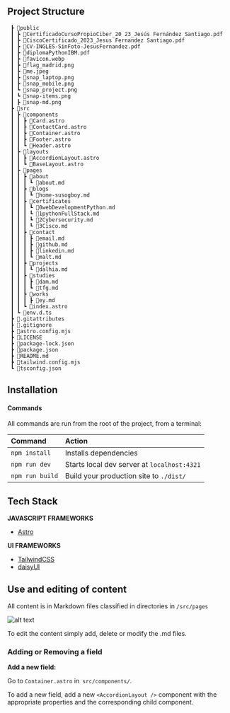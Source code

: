 ## Project Structure

     ┣ 📂public
     ┃ ┣ 📜CertificadoCursoPropioCiber_20 23_Jesús Fernández Santiago.pdf
     ┃ ┣ 📜CiscoCertificado_2023_Jesus Fernandez Santiago.pdf
     ┃ ┣ 📜CV-INGLES-SinFoto-JesusFernandez.pdf
     ┃ ┣ 📜diplomaPythonIBM.pdf
     ┃ ┣ 📜favicon.webp
     ┃ ┣ 📜flag_madrid.png
     ┃ ┣ 📜me.jpeg
     ┃ ┣ 📜snap_laptop.png
     ┃ ┣ 📜snap_mobile.png
     ┃ ┗ 📜snap_project.png
     ┃ ┗ 📜snap-items.png
     ┃ ┣ 📜snap-md.png
     ┣ 📂src
     ┃ ┣ 📂components
     ┃ ┃ ┣ 📜Card.astro
     ┃ ┃ ┣ 📜ContactCard.astro
     ┃ ┃ ┣ 📜Container.astro
     ┃ ┃ ┣ 📜Footer.astro
     ┃ ┃ ┗ 📜Header.astro
     ┃ ┣ 📂layouts
     ┃ ┃ ┣ 📜AccordionLayout.astro
     ┃ ┃ ┗ 📜BaseLayout.astro
     ┃ ┣ 📂pages
     ┃ ┃ ┣ 📂about
     ┃ ┃ ┃ ┗ 📜about.md
     ┃ ┃ ┣ 📂blogs
     ┃ ┃ ┃ ┗ 📜home-susogboy.md
     ┃ ┃ ┣ 📂certificates
     ┃ ┃ ┃ ┗ 📜0webDevelopmentPython.md
     ┃ ┃ ┃ ┗ 📜1pythonFullStack.md
     ┃ ┃ ┃ ┗ 📜2Cybersecurity.md
     ┃ ┃ ┃ ┗ 📜3Cisco.md
     ┃ ┃ ┣ 📂contact
     ┃ ┃ ┃ ┣ 📜email.md
     ┃ ┃ ┃ ┣ 📜github.md
     ┃ ┃ ┃ ┣ 📜linkedin.md
     ┃ ┃ ┃ ┗ 📜malt.md
     ┃ ┃ ┣ 📂projects
     ┃ ┃ ┃ ┗ 📜dalhia.md
     ┃ ┃ ┣ 📂studies
     ┃ ┃ ┃ ┣ 📜dam.md
     ┃ ┃ ┃ ┗ 📜tfg.md
     ┃ ┃ ┣ 📂works
     ┃ ┃ ┃ ┣ 📜ey.md
     ┃ ┃ ┗ 📜index.astro
     ┃ ┗ 📜env.d.ts
     ┣ 📜.gitattributes
     ┣ 📜.gitignore
     ┣ 📜astro.config.mjs
     ┣ 📜LICENSE
     ┣ 📜package-lock.json
     ┣ 📜package.json
     ┣ 📜README.md
     ┣ 📜tailwind.config.mjs
     ┗ 📜tsconfig.json

## Installation

#### Commands

All commands are run from the root of the project, from a terminal:

| Command         | Action                                      |
| :-------------- | :------------------------------------------ |
| `npm install`   | Installs dependencies                       |
| `npm run dev`   | Starts local dev server at `localhost:4321` |
| `npm run build` | Build your production site to `./dist/`     |

## Tech Stack

**JAVASCRIPT FRAMEWORKS**

- [Astro](https://astro.build/ "Astro")

**UI FRAMEWORKS**

- [TailwindCSS](https://tailwindcss.com/ "TailwindCSS")
- [daisyUI](https://daisyui.com/ "daisyUI")

## Use and editing of content

All content is in Markdown files classified in directories in `/src/pages`

![alt text](https://github.com/susogboy/porfolio_final_suso.git)

To edit the content simply add, delete or modify the .md files.

### Adding or Removing a field

**Add a new field:**

Go to `Container.astro` in` src/components/`.

To add a new field, add a new `<AccordionLayout />` component with the appropriate properties and the corresponding child component.
